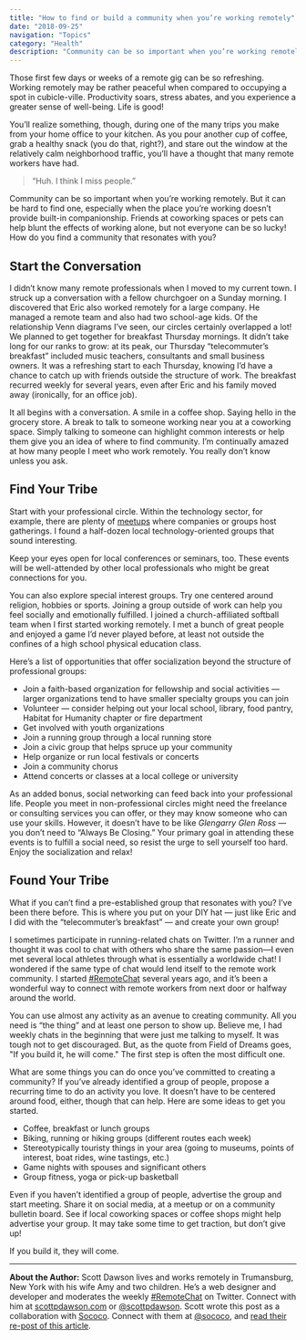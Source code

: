 ```yaml
---
title: "How to find or build a community when you’re working remotely"
date: "2018-09-25"
navigation: "Topics"
category: "Health"
description: "Community can be so important when you’re working remotely. But it can be hard to find one, especially when the place you’re working doesn’t provide built-in companionship."
---
```


Those first few days or weeks of a remote gig can be so refreshing. Working remotely may be rather peaceful when compared to occupying a spot in cubicle-ville. Productivity soars, stress abates, and you experience a greater sense of well-being. Life is good!

You’ll realize something, though, during one of the many trips you make from your home office to your kitchen. As you pour another cup of coffee, grab a healthy snack (you do that, right?), and stare out the window at the relatively calm neighborhood traffic, you’ll have a thought that many remote workers have had.

> “Huh. I think I miss people.”

Community can be so important when you’re working remotely. But it can be hard to find one, especially when the place you’re working doesn’t provide built-in companionship. Friends at coworking spaces or pets can help blunt the effects of working alone, but not everyone can be so lucky! How do you find a community that resonates with you?

## Start the Conversation

I didn’t know many remote professionals when I moved to my current town. I struck up a conversation with a fellow churchgoer on a Sunday morning. I discovered that Eric also worked remotely for a large company. He managed a remote team and also had two school-age kids. Of the relationship Venn diagrams I’ve seen, our circles certainly overlapped a lot! We planned to get together for breakfast Thursday mornings. It didn’t take long for our ranks to grow: at its peak, our Thursday “telecommuter’s breakfast” included music teachers, consultants and small business owners. It was a refreshing start to each Thursday, knowing I’d have a chance to catch up with friends outside the structure of work. The breakfast recurred weekly for several years, even after Eric and his family moved away (ironically, for an office job).

It all begins with a conversation. A smile in a coffee shop. Saying hello in the grocery store. A break to talk to someone working near you at a coworking space. Simply talking to someone can highlight common interests or help them give you an idea of where to find community. I’m continually amazed at how many people I meet who work remotely. You really don’t know unless you ask.

## Find Your Tribe

Start with your professional circle. Within the technology sector, for example, there are plenty of [meetups](http://meetup.com/find/tech) where companies or groups host gatherings. I found a half-dozen local technology-oriented groups that sound interesting.

Keep your eyes open for local conferences or seminars, too. These events will be well-attended by other local professionals who might be great connections for you.

You can also explore special interest groups. Try one centered around religion, hobbies or sports. Joining a group outside of work can help you feel socially and emotionally fulfilled. I joined a church-affiliated softball team when I first started working remotely. I met a bunch of great people and enjoyed a game I’d never played before, at least not outside the confines of a high school physical education class.

Here’s a list of opportunities that offer socialization beyond the structure of professional groups:

- Join a faith-based organization for fellowship and social activities — larger organizations tend to have smaller specialty groups you can join
- Volunteer — consider helping out your local school, library, food pantry, Habitat for Humanity chapter or fire department
- Get involved with youth organizations
- Join a running group through a local running store
- Join a civic group that helps spruce up your community
- Help organize or run local festivals or concerts
- Join a community chorus
- Attend concerts or classes at a local college or university

As an added bonus, social networking can feed back into your professional life. People you meet in non-professional circles might need the freelance or consulting services you can offer, or they may know someone who can use your skills. However, it doesn’t have to be like _Glengarry Glen Ross_ — you don’t need to “Always Be Closing.” Your primary goal in attending these events is to fulfill a social need, so resist the urge to sell yourself too hard. Enjoy the socialization and relax!

## Found Your Tribe

What if you can’t find a pre-established group that resonates with you? I’ve been there before. This is where you put on your DIY hat — just like Eric and I did with the “telecommuter’s breakfast” — and create your own group!

I sometimes participate in running-related chats on Twitter. I’m a runner and thought it was cool to chat with others who share the same passion—I even met several local athletes through what is essentially a worldwide chat! I wondered if the same type of chat would lend itself to the remote work community. I started [#RemoteChat](/remotechat/) several years ago, and it’s been a wonderful way to connect with remote workers from next door or halfway around the world.

You can use almost any activity as an avenue to creating community. All you need is “the thing” and at least one person to show up. Believe me, I had weekly chats in the beginning that were just me talking to myself. It was tough not to get discouraged. But, as the quote from Field of Dreams goes, "If you build it, he will come." The first step is often the most difficult one.

What are some things you can do once you’ve committed to creating a community? If you’ve already identified a group of people, propose a recurring time to do an activity you love. It doesn’t have to be centered around food, either, though that can help. Here are some ideas to get you started.

- Coffee, breakfast or lunch groups
- Biking, running or hiking groups (different routes each week)
- Stereotypically touristy things in your area (going to museums, points of interest, boat rides, wine tastings, etc.)
- Game nights with spouses and significant others
- Group fitness, yoga or pick-up basketball

Even if you haven’t identified a group of people, advertise the group and start meeting. Share it on social media, at a meetup or on a community bulletin board. See if local coworking spaces or coffee shops might help advertise your group. It may take some time to get traction, but don’t give up!

If you build it, they will come.

* * *

**About the Author:** Scott Dawson lives and works remotely in Trumansburg, New York with his wife Amy and two children. He’s a web designer and developer and moderates the weekly [#RemoteChat](/remotechat/) on Twitter. Connect with him at [scottpdawson.com](https://scottpdawson.com) or [@scottpdawson](https://twitter.com/scottpdawson). Scott wrote this post as a collaboration with [Sococo](https://www.sococo.com/). Connect with them at [@sococo](https://twitter.com/sococo?lang=en), and [read their re-post of this article](https://www.sococo.com/how-to-find-or-build-a-community-when-youre-working-remotely/).
